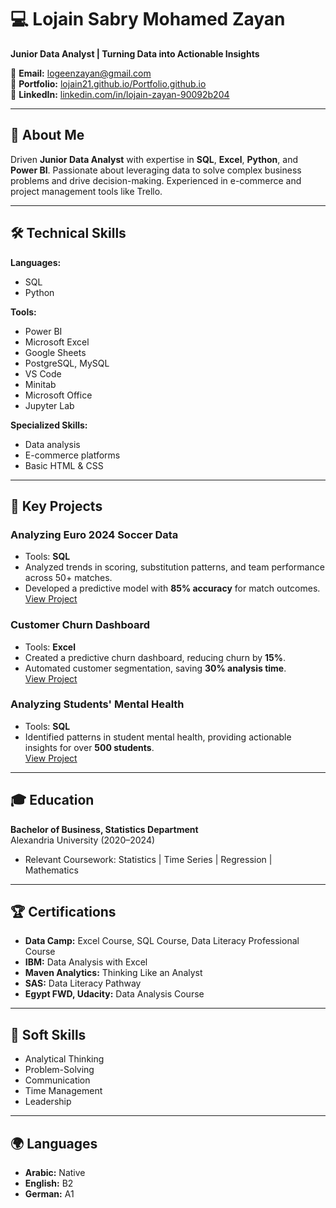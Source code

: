 # 💻 Lojain Sabry Mohamed Zayan  
**Junior Data Analyst | Turning Data into Actionable Insights**  

📧 **Email:** logeenzayan@gmail.com  
🔗 **Portfolio:** [lojain21.github.io/Portfolio.github.io](https://lojain21.github.io/Portfolio.github.io/)  
🔗 **LinkedIn:** [linkedin.com/in/lojain-zayan-90092b204](https://www.linkedin.com/in/lojain-zayan-90092b204)  

---

## 🚀 About Me  
Driven **Junior Data Analyst** with expertise in **SQL**, **Excel**, **Python**, and **Power BI**. Passionate about leveraging data to solve complex business problems and drive decision-making. Experienced in e-commerce and project management tools like Trello.  

---

## 🛠️ Technical Skills  

**Languages:**  
- SQL  
- Python   

**Tools:**  
- Power BI  
- Microsoft Excel  
- Google Sheets  
- PostgreSQL, MySQL  
- VS Code  
- Minitab
- Microsoft Office
- Jupyter Lab 

**Specialized Skills:**  
- Data analysis
- E-commerce platforms  
- Basic HTML & CSS  

---

## 🎯 Key Projects  

### **Analyzing Euro 2024 Soccer Data**  
- Tools: **SQL**  
- Analyzed trends in scoring, substitution patterns, and team performance across 50+ matches.  
- Developed a predictive model with **85% accuracy** for match outcomes.  
[View Project](https://www.datacamp.com/datalab/w/e9e83c64-1b00-4d4a-8041-8f93600f1606/edit)

### **Customer Churn Dashboard**  
- Tools: **Excel**  
- Created a predictive churn dashboard, reducing churn by **15%**.  
- Automated customer segmentation, saving **30% analysis time**.  
[View Project](https://www.datacamp.com/datalab/w/44e4a195-238c-4dee-bf65-8269c29133ed/edit)

### **Analyzing Students' Mental Health**  
- Tools: **SQL**  
- Identified patterns in student mental health, providing actionable insights for over **500 students**.  
[View Project](https://www.datacamp.com/datalab/w/7cdb5081-3b70-4559-9379-7a5ccf39fb44/edit)

---

## 🎓 Education  

**Bachelor of Business, Statistics Department**  
Alexandria University (2020–2024)  
- Relevant Coursework: Statistics | Time Series | Regression | Mathematics  

---

## 🏆 Certifications  

- **Data Camp:** Excel Course, SQL Course, Data Literacy Professional Course  
- **IBM:** Data Analysis with Excel  
- **Maven Analytics:** Thinking Like an Analyst  
- **SAS:** Data Literacy Pathway  
- **Egypt FWD, Udacity:** Data Analysis Course  

---

## 🌟 Soft Skills  
- Analytical Thinking  
- Problem-Solving  
- Communication  
- Time Management  
- Leadership  

---

## 🌍 Languages  
- **Arabic:** Native  
- **English:** B2  
- **German:** A1  

